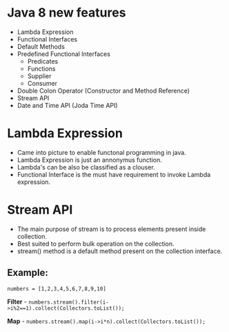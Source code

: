 # Java 8 new features
  - Lambda Expression
  - Functional Interfaces
  - Default Methods
  - Predefined Functional Interfaces
    - Predicates
    - Functions
    - Supplier
    - Consumer
  - Double Colon Operator (Constructor and Method Reference)
  - Stream API
  - Date and Time API (Joda Time API)


# Lambda Expression
  - Came into picture to enable functonal programming in java.
  - Lambda Expression is just an annonymus function.
  - Lambda's can be also be classified as a clouser. 
  - Functional Interface is the must have requirement to invoke Lambda expression. 


# Stream API
  - The main purpose of stream is to process elements present inside collection. 
  - Best suited to perform bulk operation on the collection. 
  - stream() method is a default method present on the collection interface.
  
  ## Example:
  
  ```numbers = [1,2,3,4,5,6,7,8,9,10]```
  
  **Filter** - ```numbers.stream().filter(i->i%2==1).collect(Collectors.toList());```
  
  **Map** - ```numbers.stream().map(i->i*n).collect(Collectors.toList());```
  
  
